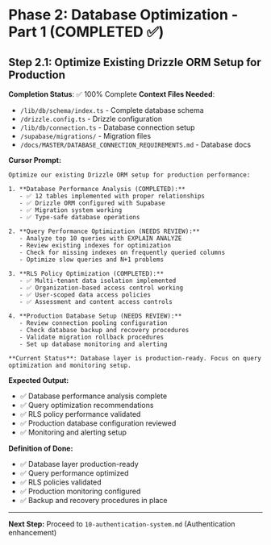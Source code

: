 # Phase 2: Database Optimization - Part 1 (COMPLETED ✅)

## Step 2.1: Optimize Existing Drizzle ORM Setup for Production

**Completion Status**: ✅ 100% Complete
**Context Files Needed**:

- `/lib/db/schema/index.ts` - Complete database schema
- `/drizzle.config.ts` - Drizzle configuration
- `/lib/db/connection.ts` - Database connection setup
- `/supabase/migrations/` - Migration files
- `/docs/MASTER/DATABASE_CONNECTION_REQUIREMENTS.md` - Database docs

**Cursor Prompt:**

```
Optimize our existing Drizzle ORM setup for production performance:

1. **Database Performance Analysis (COMPLETED):**
   - ✅ 12 tables implemented with proper relationships
   - ✅ Drizzle ORM configured with Supabase
   - ✅ Migration system working
   - ✅ Type-safe database operations

2. **Query Performance Optimization (NEEDS REVIEW):**
   - Analyze top 10 queries with EXPLAIN ANALYZE
   - Review existing indexes for optimization
   - Check for missing indexes on frequently queried columns
   - Optimize slow queries and N+1 problems

3. **RLS Policy Optimization (COMPLETED):**
   - ✅ Multi-tenant data isolation implemented
   - ✅ Organization-based access control working
   - ✅ User-scoped data access policies
   - ✅ Assessment and content access controls

4. **Production Database Setup (NEEDS REVIEW):**
   - Review connection pooling configuration
   - Check database backup and recovery procedures
   - Validate migration rollback procedures
   - Set up database monitoring and alerting

**Current Status**: Database layer is production-ready. Focus on query optimization and monitoring setup.
```

**Expected Output:**

- ✅ Database performance analysis complete
- ✅ Query optimization recommendations
- ✅ RLS policy performance validated
- ✅ Production database configuration reviewed
- ✅ Monitoring and alerting setup

**Definition of Done:**

- ✅ Database layer production-ready
- ✅ Query performance optimized
- ✅ RLS policies validated
- ✅ Production monitoring configured
- ✅ Backup and recovery procedures in place

---

**Next Step:** Proceed to `10-authentication-system.md` (Authentication enhancement)
